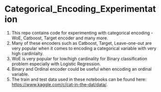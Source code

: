 # Categorical_Encoding_Experimentation
1. This repo contains code for experimenting with categorical encoding - WoE, Catboost, Target encoder and many more.
2. Many of these encoders such as Catboost, Target, Leave-one-out are very popular when it comes to encoding a categorical variable with very high cardinlaity.
3. WoE is very popular for low/high cardinality for Binary classification problem especially with Logistic Regression.
4. Binary and Ordinal encoder could be useful when encoding an ordinal variable.
5. The train and test data used in these notebooks can be found here: https://www.kaggle.com/c/cat-in-the-dat/data/.

